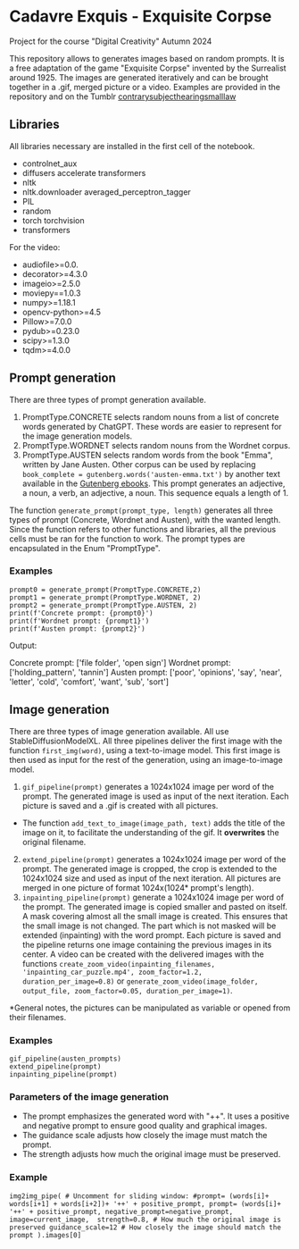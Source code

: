 # Cadavre Exquis - Exquisite Corpse
Project for the course "Digital Creativity"
Autumn 2024

This repository allows to generates images based on random prompts. It is a free adaptation of the game "Exquisite Corpse" invented by the Surrealist around 1925. The images are generated iteratively and can be brought together in a .gif, merged picture or a video. Examples are provided in the repository and on the Tumblr [contrarysubjecthearingsmalllaw](https://www.tumblr.com/blog/contrarysubjecthearingsmalllaw)

## Libraries
All libraries necessary are installed in the first cell of the notebook.

+ controlnet_aux
+ diffusers accelerate transformers
+ nltk
+ nltk.downloader averaged_perceptron_tagger
+ PIL
+ random
+ torch torchvision
+ transformers

For the video:
+ audiofile>=0.0.
+ decorator>=4.3.0
+ imageio>=2.5.0
+ moviepy==1.0.3
+ numpy>=1.18.1
+ opencv-python>=4.5
+ Pillow>=7.0.0
+ pydub>=0.23.0
+ scipy>=1.3.0
+ tqdm>=4.0.0
  
## Prompt generation
There are three types of prompt generation available.
1. PromptType.CONCRETE selects random nouns from a list of concrete words generated by ChatGPT. These words are easier to represent for the image generation models.
2. PromptType.WORDNET selects random nouns from the Wordnet corpus.
3. PromptType.AUSTEN selects random words from the book "Emma", written by Jane Austen. Other corpus can be used by replacing `book_complete = gutenberg.words('austen-emma.txt')` by another text available in the [Gutenberg ebooks](https://www.gutenberg.org/). This prompt generates an adjective, a noun, a verb, an adjective, a noun. This sequence equals a length of 1.


The function `generate_prompt(prompt_type, length)` generates all three types of prompt (Concrete, Wordnet and Austen), with the wanted length. Since the function refers to other functions and libraries, all the previous cells must be ran for the function to work. The prompt types are encapsulated in the Enum "PromptType".


### Examples
`prompt0 = generate_prompt(PromptType.CONCRETE,2)`\
`prompt1 = generate_prompt(PromptType.WORDNET, 2)`\
`prompt2 = generate_prompt(PromptType.AUSTEN, 2)`\
`print(f'Concrete prompt: {prompt0}')`\
`print(f'Wordnet prompt: {prompt1}')`\
`print(f'Austen prompt: {prompt2}')`

Output:

Concrete prompt: ['file folder', 'open sign']
Wordnet prompt: ['holding_pattern', 'tannin']
Austen prompt: ['poor', 'opinions', 'say', 'near', 'letter', 'cold', 'comfort', 'want', 'sub', 'sort']

## Image generation
There are three types of image generation available. All use StableDiffusionModelXL.
All three pipelines deliver the first image with the function `first_img(word)`, using a text-to-image model. This first image is then used as input for the rest of the generation, using an image-to-image model.

1. `gif_pipeline(prompt)` generates a 1024x1024 image per word of the prompt. The generated image is used as input of the next iteration. Each picture is saved and a .gif is created with all pictures.
+ The function `add_text_to_image(image_path, text)` adds the title of the image on it, to facilitate the understanding of the gif. It **overwrites** the original filename.
2. `extend_pipeline(prompt)` generates a 1024x1024 image per word of the prompt. The generated image is cropped, the crop is extended to the 1024x1024 size and used as input of the next iteration. All pictures are merged in one picture of format 1024x(1024* prompt's length).
3. `inpainting_pipeline(prompt)` generate a 1024x1024 image per word of the prompt. The generated image is copied smaller and pasted on itself. A mask covering almost all the small image is created. This ensures that the small image is not changed. The part which is not masked will be extended (inpainting) with the word prompt. Each picture is saved and the pipeline returns one image containing the previous images in its center. A video can be created with the delivered images with the functions `create_zoom_video(inpainting_filenames, 'inpainting_car_puzzle.mp4', zoom_factor=1.2, duration_per_image=0.8)` or `generate_zoom_video(image_folder, output_file, zoom_factor=0.05, duration_per_image=1)`.

*General notes, the pictures can be manipulated as variable or opened from their filenames.

### Examples
`gif_pipeline(austen_prompts)`\
`extend_pipeline(prompt)`\
`inpainting_pipeline(prompt)`

### Parameters of the image generation
+ The prompt emphasizes the generated word with "++". It uses a positive and negative prompt to ensure good quality and graphical images.
+ The guidance scale adjusts how closely the image must match the prompt.
+ The strength adjusts how much the original image must be preserved.

### Example
`img2img_pipe(
            # Uncomment for sliding window:
            #prompt= (words[i]+ words[i+1] + words[i+2])+ '++' + positive_prompt,
            prompt= (words[i]+ '++' + positive_prompt,
            negative_prompt=negative_prompt,
            image=current_image, 
            strength=0.8, # How much the original image is preserved
            guidance_scale=12 # How closely the image should match the prompt
        ).images[0]`
